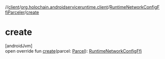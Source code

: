 //[client](../../../index.md)/[org.holochain.androidserviceruntime.client](../index.md)/[RuntimeNetworkConfigFfiParceler](index.md)/[create](create.md)

# create

[androidJvm]\
open override fun [create](create.md)(parcel: [Parcel](https://developer.android.com/reference/kotlin/android/os/Parcel.html)): [RuntimeNetworkConfigFfi](../-runtime-network-config-ffi/index.md)